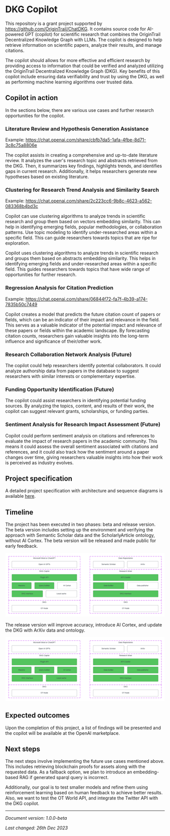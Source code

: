 # DKG Copilot

This repository is a grant project supported by https://github.com/OriginTrail/ChatDKG. It contains source code for AI-powered GPT (copilot) for scientific research that combines the OriginTrail Decentralized Knowledge Graph with LLMs. The copilot is designed to help retrieve information on scientific papers, analyze their results, and manage citations.

The copilot should allows for more effective and efficient research by providing access to information that could be verified and analyzed utilizing the OriginTrail Decentralized Knowledge Graph (DKG). Key benefits of this copilot include ensuring data verifiability and trust by using the DKG, as well as performing machine learning algorithms over trusted data.

## Copilot in action

In the sections below, there are various use cases and further research opportunities for the copilot.

### Literature Review and Hypothesis Generation Assistance

Example: https://chat.openai.com/share/cbfb7da5-1afa-4fbe-8d71-3c8c75a8806e

The copilot assists in creating a comprehensive and up-to-date literature review. It analyzes the user's research topic and abstracts retrieved from the DKG. Then, it summarizes key findings, highlights trends, and identifies gaps in current research. Additionally, it helps researchers generate new hypotheses based on existing literature.

### Clustering for Research Trend Analysis and Similarity Search

Example: https://chat.openai.com/share/2c223cc6-9b8c-4623-a562-083368b4bd3c

Copilot can use clustering algorithms to analyze trends in scientific research and group them based on vectors embedding similarity. This can help in identifying emerging fields, popular methodologies, or collaboration patterns. Use topic modeling to identify under-researched areas within a specific field. This can guide researchers towards topics that are ripe for exploration.

Copilot uses clustering algorithms to analyze trends in scientific research and groups them based on abstracts embedding similarity. This helps in identifying emerging fields and under-researched areas within a specific field. This guides researchers towards topics that have wide range of opportunities for further research.

### Regression Analysis for Citation Prediction

Example: https://chat.openai.com/share/06844f72-fa7f-4b39-a174-7835b50c7449

Copilot creates a model that predicts the future citation count of papers or fields, which can be an indicator of their impact and relevance in the field. This serves as a valuable indicator of the potential impact and relevance of these papers or fields within the academic landscape. By forecasting citation counts, researchers gain valuable insights into the long-term influence and significance of their/other work.

### Research Collaboration Network Analysis (Future)

The copilot could help researchers identify potential collaborators. It could analyze authorship data from papers in the database to suggest researchers with similar interests or complementary expertise.

### Funding Opportunity Identification (Future)

The copilot could assist researchers in identifying potential funding sources. By analyzing the topics, content, and results of their work, the copilot can suggest relevant grants, scholarships, or funding parties.

### Sentiment Analysis for Research Impact Assessment (Future)

Copilot could perform sentiment analysis on citations and references to evaluate the impact of research papers in the academic community. This means it could assess the overall sentiment associated with citations and references, and it could also track how the sentiment around a paper changes over time, giving researchers valuable insights into how their work is perceived as industry evolves.

## Project specification

A detailed project specification with architecture and sequence diagrams is available [here](docs/project-specification.md).

## Timeline

The project has been executed in two phases: beta and release version. The beta version includes setting up the environment and verifying the approach with Semantic Scholar data and the ScholarlyArticle ontology, without AI Cortex. The beta version will be released and made public for early feedback.

![](docs/beta-version.png)

The release version will improve accuracy, introduce AI Cortex, and update the DKG with ArXiv data and ontology.

![](docs/release-version.png)

## Expected outcomes

Upon the completion of this project, a list of findings will be presented and the copilot will be available at the OpenAI marketplace.

## Next steps

The next steps involve implementing the future use cases mentioned above. This includes retrieving blockchain proofs for assets along with the requested data. As a fallback option, we plan to introduce an embedding-based RAG if generated sparql query is incorrect.

Additionally, our goal is to test smaller models and refine them using reinforcement learning based on human feedback to achieve better results. Also, we want to test the OT World API, and integrate the Twitter API with the DKG copilot.

<hr>

_Document version: 1.0.0-beta_

_Last changed: 26th Dec 2023_
